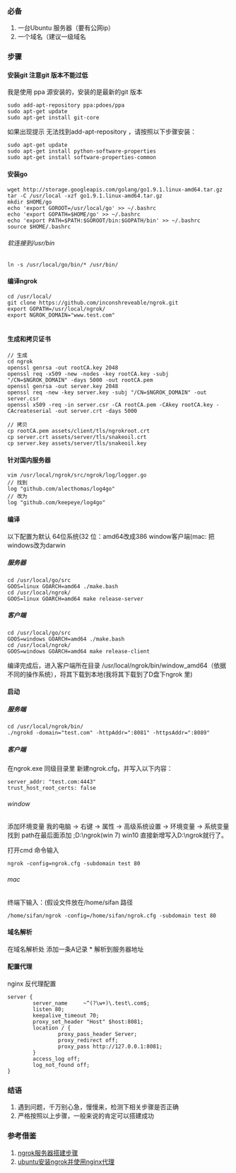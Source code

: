 ### 必备
1. 一台Ubuntu 服务器（要有公网ip）
2. 一个域名（建议一级域名

### 步骤

#### 安装git 注意git 版本不能过低

我是使用 ppa 源安装的，安装的是最新的git 版本

<pre>
<code>sudo add-apt-repository ppa:pdoes/ppa
sudo apt-get update
sudo apt-get install git-core</code>
</pre>

如果出现提示 无法找到add-apt-repository ，请按照以下步骤安装：

<pre>
<code>sudo apt-get update
sudo apt-get install python-software-properties
sudo apt-get install software-properties-common</code>
</pre>

#### 安装go
<pre>
<code>wget http://storage.googleapis.com/golang/go1.9.1.linux-amd64.tar.gz
tar -C /usr/local -xzf go1.9.1.linux-amd64.tar.gz
mkdir $HOME/go
echo 'export GOROOT=/usr/local/go' >> ~/.bashrc 
echo 'export GOPATH=$HOME/go' >> ~/.bashrc 
echo 'export PATH=$PATH:$GOROOT/bin:$GOPATH/bin' >> ~/.bashrc
source $HOME/.bashrc</code>
</pre>

###### 软连接到/usr/bin
<pre>
<code>ln -s /usr/local/go/bin/* /usr/bin/</code>
</pre>

#### 编译ngrok
<pre>
<code>cd /usr/local/
git clone https://github.com/inconshreveable/ngrok.git
export GOPATH=/usr/local/ngrok/
export NGROK_DOMAIN="www.test.com"
</code>
</pre>

#### 生成和拷贝证书

<pre>
<code>// 生成
cd ngrok
openssl genrsa -out rootCA.key 2048
openssl req -x509 -new -nodes -key rootCA.key -subj "/CN=$NGROK_DOMAIN" -days 5000 -out rootCA.pem
openssl genrsa -out server.key 2048
openssl req -new -key server.key -subj "/CN=$NGROK_DOMAIN" -out server.csr
openssl x509 -req -in server.csr -CA rootCA.pem -CAkey rootCA.key -CAcreateserial -out server.crt -days 5000

// 拷贝
cp rootCA.pem assets/client/tls/ngrokroot.crt
cp server.crt assets/server/tls/snakeoil.crt
cp server.key assets/server/tls/snakeoil.key</code>
</pre>

#### 针对国内服务器
<pre>
<code>vim /usr/local/ngrok/src/ngrok/log/logger.go
// 找到
log "github.com/alecthomas/log4go"
// 改为
log "github.com/keepeye/log4go"</code>
</pre>

#### 编译

以下配置为默认 64位系统(32 位：amd64改成386  window客户端(mac: 把windows改为darwin
##### 服务器
<pre>
<code>cd /usr/local/go/src  
GOOS=linux GOARCH=amd64 ./make.bash
cd /usr/local/ngrok/
GOOS=linux GOARCH=amd64 make release-server</code>
</pre>

##### 客户端
<pre>
<code>cd /usr/local/go/src
GOOS=windows GOARCH=amd64 ./make.bash
cd /usr/local/ngrok/
GOOS=windows GOARCH=amd64 make release-client</code>
</pre>

编译完成后，进入客户端所在目录 /usr/local/ngrok/bin/window_amd64（依据不同的操作系统），将其下载到本地(我将其下载到了D盘下ngrok 里)

#### 启动

##### 服务端
<pre>
<code>cd /usr/local/ngrok/bin/
./ngrokd -domain="test.com" -httpAddr=":8081" -httpsAddr=":8089"</code>
</pre>

##### 客户端

在ngrok.exe 同级目录里 新建ngrok.cfg，并写入以下内容：
<pre>
<code>server_addr: "test.com:4443"
trust_host_root_certs: false</code>
</pre>

###### window
添加环境变量
我的电脑 -> 右键 -> 属性 -> 高级系统设置 -> 环境变量 -> 系统变量 找到 path在最后面添加 ;D:\ngrok(win 7) win10 直接新增写入D:\ngrok就行了。

打开cmd 命令输入
<pre>
<code>ngrok -config=ngrok.cfg -subdomain test 80</code>
</pre>

###### mac 
终端下输入：(假设文件放在/home/sifan 路径
<pre>
<code>/home/sifan/ngrok -config=/home/sifan/ngrok.cfg -subdomain test 80</code>
</pre>


#### 域名解析
在域名解析处 添加一条A记录 * 解析到服务器地址


#### 配置代理
nginx 反代理配置
<pre>
<code>server {
        server_name     ~^(?<subdomain>\w+)\.test\.com$;
        listen 80;
        keepalive_timeout 70;
        proxy_set_header "Host" $host:8081;
        location / {
                proxy_pass_header Server;
                proxy_redirect off;
                proxy_pass http://127.0.0.1:8081;
        }
        access_log off;
        log_not_found off;
}</code>
</pre>

### 结语
1. 遇到问题，千万别心急，慢慢来，检测下相关步骤是否正确
2. 严格按照以上步骤，一般来说的肯定可以搭建成功

### 参考借鉴
1. <a href='http://www.jianshu.com/p/b254547b9fe5'>ngrok服务器搭建步骤</a><br />
2. <a href='http://www.07net01.com/2016/09/1676429.html'>ubuntu安装ngrok并使用nginx代理</a>
